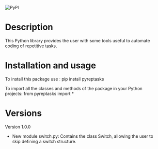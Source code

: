 ![PyPI](https://img.shields.io/pypi/v/pyreptasks)

Description
===========

This Python library provides the user with some tools useful to automate coding of repetitive tasks.

Installation and usage
======================

To install this package use : pip install pyreptasks

To import all the classes and methods of the package in your Python projects: from pyreptasks import *

Versions
========

Version 1.0.0

- New module switch.py: Contains the class Switch, allowing the user to skip defining a switch structure.